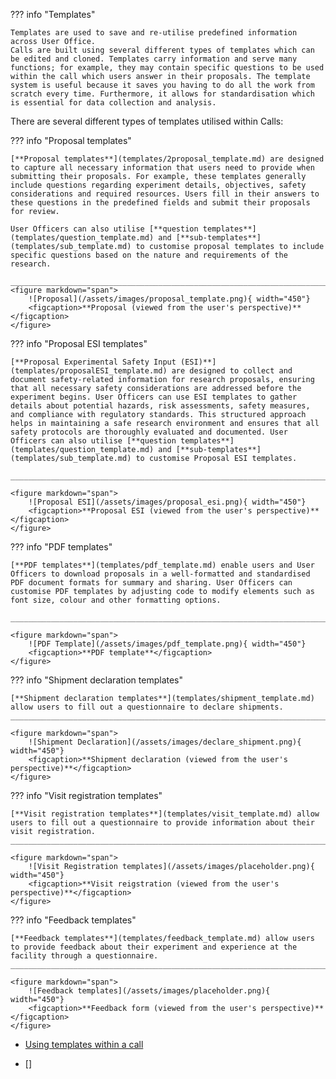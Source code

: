 
??? info "Templates" 

    Templates are used to save and re-utilise predefined information across User Office.
    Calls are built using several different types of templates which can be edited and cloned. Templates carry information and serve many functions; for example, they may contain specific questions to be used within the call which users answer in their proposals. The template system is useful because it saves you having to do all the work from scratch every time. Furthermore, it allows for standardisation which is essential for data collection and analysis.


There are several different types of templates utilised within Calls:

??? info "Proposal templates" 

    [**Proposal templates**](templates/2proposal_template.md) are designed to capture all necessary information that users need to provide when submitting their proposals. For example, these templates generally include questions regarding experiment details, objectives, safety considerations and required resources. Users fill in their answers to these questions in the predefined fields and submit their proposals for review.

    User Officers can also utilise [**question templates**](templates/question_template.md) and [**sub-templates**](templates/sub_template.md) to customise proposal templates to include specific questions based on the nature and requirements of the research.

    ______________________________________________________________________________________
    <figure markdown="span">  
        ![Proposal](/assets/images/proposal_template.png){ width="450"}
        <figcaption>**Proposal (viewed from the user's perspective)**</figcaption>
    </figure>

??? info "Proposal ESI templates" 

    [**Proposal Experimental Safety Input (ESI)**](templates/proposalESI_template.md) are designed to collect and document safety-related information for research proposals, ensuring that all necessary safety considerations are addressed before the experiment begins. User Officers can use ESI templates to gather details about potential hazards, risk assessments, safety measures, and compliance with regulatory standards. This structured approach helps in maintaining a safe research environment and ensures that all safety protocols are thoroughly evaluated and documented. User Officers can also utilise [**question templates**](templates/question_template.md) and [**sub-templates**](templates/sub_template.md) to customise Proposal ESI templates.

    ______________________________________________________________________________________
    
    <figure markdown="span">  
        ![Proposal ESI](/assets/images/proposal_esi.png){ width="450"}
        <figcaption>**Proposal ESI (viewed from the user's perspective)**</figcaption>
    </figure>

??? info "PDF templates" 

    [**PDF templates**](templates/pdf_template.md) enable users and User Officers to download proposals in a well-formatted and standardised PDF document formats for summary and sharing. User Officers can customise PDF templates by adjusting code to modify elements such as font size, colour and other formatting options.

    ______________________________________________________________________________________

    <figure markdown="span">  
        ![PDF Template](/assets/images/pdf_template.png){ width="450"}
        <figcaption>**PDF template**</figcaption>
    </figure>
    

??? info "Shipment declaration templates" 

    [**Shipment declaration templates**](templates/shipment_template.md) allow users to fill out a questionnaire to declare shipments.
    ______________________________________________________________________________________
    
    <figure markdown="span">  
        ![Shipment Declaration](/assets/images/declare_shipment.png){ width="450"}
        <figcaption>**Shipment declaration (viewed from the user's perspective)**</figcaption>
    </figure>

??? info "Visit registration templates" 

    [**Visit registration templates**](templates/visit_template.md) allow users to fill out a questionnaire to provide information about their visit registration.
    ______________________________________________________________________________________
    
    <figure markdown="span">  
        ![Visit Registration templates](/assets/images/placeholder.png){ width="450"}
        <figcaption>**Visit reigstration (viewed from the user's perspective)**</figcaption>
    </figure>

??? info "Feedback templates" 

    [**Feedback templates**](templates/feedback_template.md) allow users to provide feedback about their experiment and experience at the facility through a questionnaire.
    ______________________________________________________________________________________
    
    <figure markdown="span">  
        ![Feedback templates](/assets/images/placeholder.png){ width="450"}
        <figcaption>**Feedback form (viewed from the user's perspective)**</figcaption>
    </figure>

* [Using templates within a call](creating_call.md)

* []